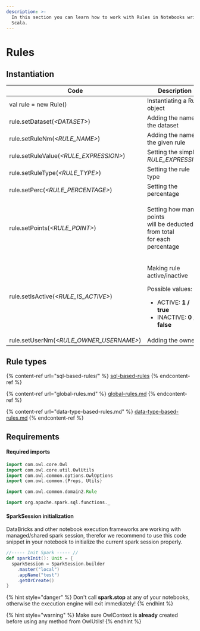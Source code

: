 ```yaml
---
description: >-
  In this section you can learn how to work with Rules in Notebooks written in
  Scala.
---
```


# Rules

## Instantiation

| Code                                       | Description                                                                                                                                               |
| ------------------------------------------ | --------------------------------------------------------------------------------------------------------------------------------------------------------- |
| val rule = new Rule()                      | Instantiating a Rule object                                                                                                                               |
| rule.setDataset(_\<DATASET>_)              | Adding the name of the dataset                                                                                                                            |
| rule.setRuleNm(_\<RULE\_NAME>_)            | Adding the name of the given rule                                                                                                                         |
| rule.setRuleValue(_\<RULE\_EXPRESSION>_)   | Setting the simple _RULE\_EXPRESSION_                                                                                                                     |
| rule.setRuleType(_\<RULE\_TYPE>_)          | Setting the rule type                                                                                                                                     |
| rule.setPerc(_\<RULE\_PERCENTAGE>_)        | Setting the percentage                                                                                                                                    |
| rule.setPoints(_\<RULE\_POINT>_)           | <p>Setting how many points<br>will be deducted from total<br>for each percentage</p>                                                                      |
| rule.setIsActive(_\<RULE\_IS\_ACTIVE>_)    | <p>Making rule active/inactive</p><p>Possible values:</p><ul><li>ACTIVE: <strong>1 / true</strong></li><li>INACTIVE: <strong>0 / false</strong></li></ul> |
| rule.setUserNm(_\<RULE\_OWNER\_USERNAME>_) | Adding the owner                                                                                                                                          |

## Rule types

{% content-ref url="sql-based-rules/" %}
[sql-based-rules](sql-based-rules/)
{% endcontent-ref %}

{% content-ref url="global-rules.md" %}
[global-rules.md](global-rules.md)
{% endcontent-ref %}

{% content-ref url="data-type-based-rules.md" %}
[data-type-based-rules.md](data-type-based-rules.md)
{% endcontent-ref %}

## Requirements

#### Required imports

```scala
import com.owl.core.Owl
import com.owl.core.util.OwlUtils
import com.owl.common.options.OwlOptions
import com.owl.common.{Props, Utils}

import com.owl.common.domain2.Rule

import org.apache.spark.sql.functions._
```

#### SparkSession initialization

DataBricks and other notebook execution frameworks are working with managed/shared spark session, therefor we recommend to use this code snippet in your notebook to initialize the current spark session properly.

```scala
//----- Init Spark ----- //
def sparkInit(): Unit = {
  sparkSession = SparkSession.builder
    .master("local")
    .appName("test")
    .getOrCreate()
}
```

{% hint style="danger" %}
Don't call **spark.stop** at any of your notebooks, otherwise the execution engine will exit immediately!
{% endhint %}

{% hint style="warning" %}
Make sure OwlContext is **already** created before using any method from OwlUtils!
{% endhint %}
